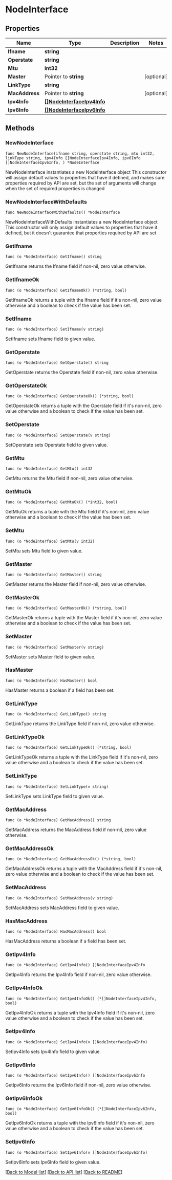 # NodeInterface

## Properties

Name | Type | Description | Notes
------------ | ------------- | ------------- | -------------
**Ifname** | **string** |  | 
**Operstate** | **string** |  | 
**Mtu** | **int32** |  | 
**Master** | Pointer to **string** |  | [optional] 
**LinkType** | **string** |  | 
**MacAddress** | Pointer to **string** |  | [optional] 
**Ipv4Info** | [**[]NodeInterfaceIpv4Info**](NodeInterfaceIpv4Info.md) |  | 
**Ipv6Info** | [**[]NodeInterfaceIpv6Info**](NodeInterfaceIpv6Info.md) |  | 

## Methods

### NewNodeInterface

`func NewNodeInterface(ifname string, operstate string, mtu int32, linkType string, ipv4Info []NodeInterfaceIpv4Info, ipv6Info []NodeInterfaceIpv6Info, ) *NodeInterface`

NewNodeInterface instantiates a new NodeInterface object
This constructor will assign default values to properties that have it defined,
and makes sure properties required by API are set, but the set of arguments
will change when the set of required properties is changed

### NewNodeInterfaceWithDefaults

`func NewNodeInterfaceWithDefaults() *NodeInterface`

NewNodeInterfaceWithDefaults instantiates a new NodeInterface object
This constructor will only assign default values to properties that have it defined,
but it doesn't guarantee that properties required by API are set

### GetIfname

`func (o *NodeInterface) GetIfname() string`

GetIfname returns the Ifname field if non-nil, zero value otherwise.

### GetIfnameOk

`func (o *NodeInterface) GetIfnameOk() (*string, bool)`

GetIfnameOk returns a tuple with the Ifname field if it's non-nil, zero value otherwise
and a boolean to check if the value has been set.

### SetIfname

`func (o *NodeInterface) SetIfname(v string)`

SetIfname sets Ifname field to given value.


### GetOperstate

`func (o *NodeInterface) GetOperstate() string`

GetOperstate returns the Operstate field if non-nil, zero value otherwise.

### GetOperstateOk

`func (o *NodeInterface) GetOperstateOk() (*string, bool)`

GetOperstateOk returns a tuple with the Operstate field if it's non-nil, zero value otherwise
and a boolean to check if the value has been set.

### SetOperstate

`func (o *NodeInterface) SetOperstate(v string)`

SetOperstate sets Operstate field to given value.


### GetMtu

`func (o *NodeInterface) GetMtu() int32`

GetMtu returns the Mtu field if non-nil, zero value otherwise.

### GetMtuOk

`func (o *NodeInterface) GetMtuOk() (*int32, bool)`

GetMtuOk returns a tuple with the Mtu field if it's non-nil, zero value otherwise
and a boolean to check if the value has been set.

### SetMtu

`func (o *NodeInterface) SetMtu(v int32)`

SetMtu sets Mtu field to given value.


### GetMaster

`func (o *NodeInterface) GetMaster() string`

GetMaster returns the Master field if non-nil, zero value otherwise.

### GetMasterOk

`func (o *NodeInterface) GetMasterOk() (*string, bool)`

GetMasterOk returns a tuple with the Master field if it's non-nil, zero value otherwise
and a boolean to check if the value has been set.

### SetMaster

`func (o *NodeInterface) SetMaster(v string)`

SetMaster sets Master field to given value.

### HasMaster

`func (o *NodeInterface) HasMaster() bool`

HasMaster returns a boolean if a field has been set.

### GetLinkType

`func (o *NodeInterface) GetLinkType() string`

GetLinkType returns the LinkType field if non-nil, zero value otherwise.

### GetLinkTypeOk

`func (o *NodeInterface) GetLinkTypeOk() (*string, bool)`

GetLinkTypeOk returns a tuple with the LinkType field if it's non-nil, zero value otherwise
and a boolean to check if the value has been set.

### SetLinkType

`func (o *NodeInterface) SetLinkType(v string)`

SetLinkType sets LinkType field to given value.


### GetMacAddress

`func (o *NodeInterface) GetMacAddress() string`

GetMacAddress returns the MacAddress field if non-nil, zero value otherwise.

### GetMacAddressOk

`func (o *NodeInterface) GetMacAddressOk() (*string, bool)`

GetMacAddressOk returns a tuple with the MacAddress field if it's non-nil, zero value otherwise
and a boolean to check if the value has been set.

### SetMacAddress

`func (o *NodeInterface) SetMacAddress(v string)`

SetMacAddress sets MacAddress field to given value.

### HasMacAddress

`func (o *NodeInterface) HasMacAddress() bool`

HasMacAddress returns a boolean if a field has been set.

### GetIpv4Info

`func (o *NodeInterface) GetIpv4Info() []NodeInterfaceIpv4Info`

GetIpv4Info returns the Ipv4Info field if non-nil, zero value otherwise.

### GetIpv4InfoOk

`func (o *NodeInterface) GetIpv4InfoOk() (*[]NodeInterfaceIpv4Info, bool)`

GetIpv4InfoOk returns a tuple with the Ipv4Info field if it's non-nil, zero value otherwise
and a boolean to check if the value has been set.

### SetIpv4Info

`func (o *NodeInterface) SetIpv4Info(v []NodeInterfaceIpv4Info)`

SetIpv4Info sets Ipv4Info field to given value.


### GetIpv6Info

`func (o *NodeInterface) GetIpv6Info() []NodeInterfaceIpv6Info`

GetIpv6Info returns the Ipv6Info field if non-nil, zero value otherwise.

### GetIpv6InfoOk

`func (o *NodeInterface) GetIpv6InfoOk() (*[]NodeInterfaceIpv6Info, bool)`

GetIpv6InfoOk returns a tuple with the Ipv6Info field if it's non-nil, zero value otherwise
and a boolean to check if the value has been set.

### SetIpv6Info

`func (o *NodeInterface) SetIpv6Info(v []NodeInterfaceIpv6Info)`

SetIpv6Info sets Ipv6Info field to given value.



[[Back to Model list]](../README.md#documentation-for-models) [[Back to API list]](../README.md#documentation-for-api-endpoints) [[Back to README]](../README.md)


